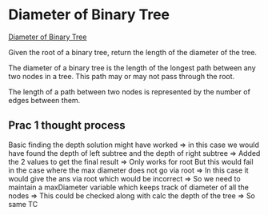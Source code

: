 # Diameter of Binary Tree

[Diameter of Binary Tree](https://leetcode.com/problems/diameter-of-binary-tree/description/)

Given the root of a binary tree, return the length of the diameter of the tree.

The diameter of a binary tree is the length of the longest path between any two nodes in a tree. This path may or may not pass through the root.

The length of a path between two nodes is represented by the number of edges between them.

## Prac 1 thought process

Basic finding the depth solution might have worked
            => in this case we would have found the depth of left subtree and the depth of right subtree
            => Added the 2 values to get the final result
            => Only works for root
        But this would fail in the case where the max diameter does not go via root
            => In this case it would give the ans via root which would be incorrect
            => So we need to maintain a maxDiameter variable which keeps track of diameter of all the nodes
            => This could be checked along with calc the depth of the tree => So same TC